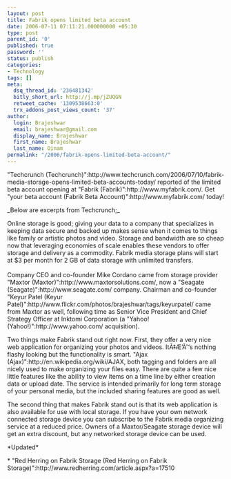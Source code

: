 ```yaml
---
layout: post
title: Fabrik opens limited beta account
date: 2006-07-11 07:11:21.000000000 +05:30
type: post
parent_id: '0'
published: true
password: ''
status: publish
categories:
- Technology
tags: []
meta:
  dsq_thread_id: '236481342'
  bitly_short_url: http://j.mp/jZUQGN
  retweet_cache: '1309538663:0'
  trx_addons_post_views_count: '37'
author:
  login: Brajeshwar
  email: brajeshwar@gmail.com
  display_name: Brajeshwar
  first_name: Brajeshwar
  last_name: Oinam
permalink: "/2006/fabrik-opens-limited-beta-account/"
---
```

<p>"Techcrunch (Techcrunch)":http://www.techcrunch.com/2006/07/10/fabrik-media-storage-opens-limited-beta-accounts-today/ reported of the limited beta account opening at "Fabrik (Fabrik)":http://www.myfabrik.com/. Get "your beta account (Fabrik Beta Account)":http://www.myfabrik.com/ today!</p>
<p>_Below are excerpts from Techcrunch;_</p>
<p>Online storage is good; giving your data to a company that specializes in keeping data secure and backed up makes sense when it comes to things like family or artistic photos and video. Storage and bandwidth are so cheap now that leveraging economies of scale enables these vendors to offer storage and delivery as a commodity. Fabrik media storage plans will start at $3 per month for 2 GB of data storage with unlimited transfers.<br />
<br />
Company CEO and co-founder Mike Cordano came from storage provider "Maxtor (Maxtor)":http://www.maxtorsolutions.com/, now a "Seagate (Seagate)":http://www.seagate.com/ company. Chairman and co-founder "Keyur Patel (Keyur Patel)":http://www.flickr.com/photos/brajeshwar/tags/keyurpatel/ came from Maxtor as well, following time as Senior Vice President and Chief Strategy Officer at Inktomi Corporation (a "Yahoo! (Yahoo!)":http://www.yahoo.com/ acquisition).</p>
<p>Two things make Fabrik stand out right now. First, they offer a very nice web application for organizing your photos and videos. ItÃ‡Æ’Ã™s nothing flashy looking but the functionality is smart. "Ajax (Ajax)":http://en.wikipedia.org/wiki/AJAX, both tagging and folders are all nicely used to make organizing your files easy. There are quite a few nice little features like the ability to view items on a time line by either creation data or upload date. The service is intended primarily for long term storage of your personal media, but the included sharing features are good as well.</p>
<p>The second thing that makes Fabrik stand out is that its web application is also available for use with local storage. If you have your own network connected storage device you can subscribe to the Fabrik media organizing service at a reduced price. Owners of a Maxtor/Seagate storage device will get an extra discount, but any networked storage device can be used.</p>
<p>*Updated*</p>
<p>* "Red Herring on Fabrik Storage (Red Herring on Fabrik Storage)":http://www.redherring.com/article.aspx?a=17510</p>
